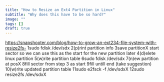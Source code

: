 ```yaml
---
title: "How to Resize an Ext4 Partition in Linux"
subtitle: "Why does this have to be so hard?"
image: ""
tags: []
draft: true
---
```


https://snapshooter.com/blog/how-to-grow-an-ext234-file-system-with-resize2fs-
1sudo fdisk /dev/sdx
2(p)rint partition info
3save partitionX start sector so we can use this as the start for the new partition later
4(d)elete linux partition
5(w)rite partition table
6sudo fdisk /dev/sdx
7(n)ew partition at posX
8fill sector from step 3 as start
9fill untill end (take suggestion)
10(w)rite updated partition table
11sudo e2fsck -f /dev/sdxX
12sudo resize2fs /dev/sdxX